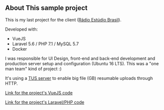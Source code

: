 
## About This sample project

This is my last project for the client ([Rádio Estúdio Brasil](http://www.radiostudiobrasil.com.br)).

Developed with:
- VueJS
- Laravel 5.6 / PHP 7.1 / MySQL 5.7
- Docker

I was responsible for UI Design, front-end and back-end development and production server setup and configuration (Ubuntu 16 LTS). This was a "one man team" kind of project :)

It's using a [TUS server](https://packagist.org/packages/oneofftech/laravel-tus-upload) to enable big file (GB) resumable uploads through HTTP. 

[Link for the project's VueJS code](https://github.com/heliomx/code_sample/tree/master/resources/assets)

[Link for the project's Laravel/PHP code](https://github.com/heliomx/code_sample/tree/master/app/Http/Controllers/Api)
